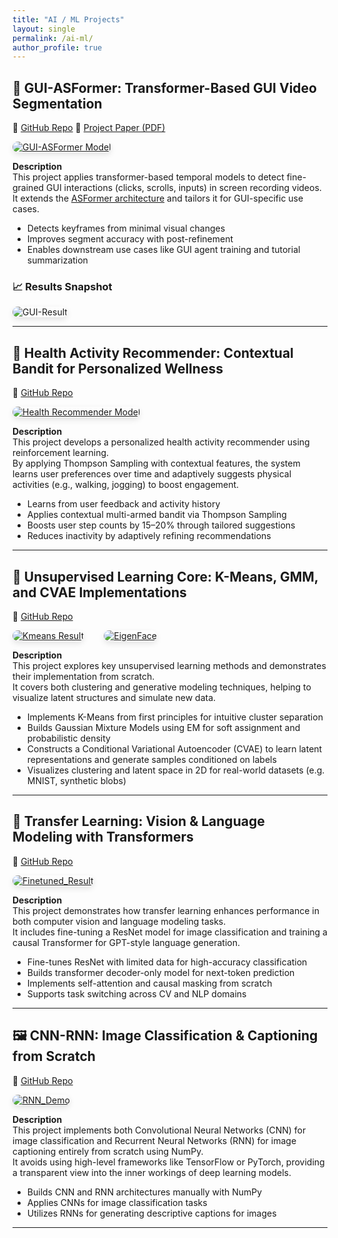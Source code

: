 ```yaml
---
title: "AI / ML Projects"
layout: single
permalink: /ai-ml/
author_profile: true
---
```


## 🧠 GUI-ASFormer: Transformer-Based GUI Video Segmentation
🔗 [GitHub Repo](https://github.com/oscar10408/GUI-ASFormer)   📄 [Project Paper (PDF)](/assets/GUI-ASFormer_Detecting_Keyframes_in_GUI_Videos.pdf)
<div style="display: flex; flex-wrap: wrap; gap: 2rem; align-items: center;">

<a href="https://github.com/oscar10408/GUI-ASFormer" target="_blank">
    <img src="../assets/images/GUI-ASFormer.jpg" alt="GUI-ASFormer Model" style="max-width: 600px; border-radius: 12px; box-shadow: 0 4px 10px rgba(0,0,0,0.1);">
</a>

</div>

**Description**  
This project applies transformer-based temporal models to detect fine-grained GUI interactions (clicks, scrolls, inputs) in screen recording videos.  
It extends the [ASFormer architecture](https://github.com/ChinaYi/ASFormer) and tailors it for GUI-specific use cases.

- Detects keyframes from minimal visual changes  
- Improves segment accuracy with post-refinement  
- Enables downstream use cases like GUI agent training and tutorial summarization

### 📈 Results Snapshot

<img src="../assets/images/GUI-Result.jpg" alt="GUI-Result" style="max-width: 1000px; border-radius: 12px; box-shadow: 0 4px 10px rgba(0,0,0,0.1);">

---

## 🏃 Health Activity Recommender: Contextual Bandit for Personalized Wellness  
🔗 [GitHub Repo](https://github.com/oscar10408/Health-Activity-Recommender)

<div style="display: flex; flex-wrap: wrap; gap: 2rem; align-items: center;">
<a href="https://github.com/oscar10408/Health-Activity-Recommender" target="_blank">
    <img src="../assets/images/health-recommender-1.png" alt="Health Recommender Model" style="max-width: 600px; border-radius: 12px; box-shadow: 0 4px 10px rgba(0,0,0,0.1);">
</a>
</div>

**Description**  
This project develops a personalized health activity recommender using reinforcement learning.  
By applying Thompson Sampling with contextual features, the system learns user preferences over time and adaptively suggests physical activities (e.g., walking, jogging) to boost engagement.

- Learns from user feedback and activity history  
- Applies contextual multi-armed bandit via Thompson Sampling  
- Boosts user step counts by 15–20% through tailored suggestions  
- Reduces inactivity by adaptively refining recommendations

---

## 🧠 Unsupervised Learning Core: K-Means, GMM, and CVAE Implementations  
🔗 [GitHub Repo](https://github.com/oscar10408/Unsupervised-Learning-Core-K-Means-GMM-and-CVAE-Implementations)

<div style="display: flex; flex-wrap: wrap; gap: 2rem; align-items: center;">
<a href="https://github.com/oscar10408/Unsupervised-Learning-Core-K-Means-GMM-and-CVAE-Implementations" target="_blank">
    <img src="../assets/images/Kmeans_Result.jpg" alt="Kmeans Result" style="max-width: 600px; border-radius: 12px; box-shadow: 0 4px 10px rgba(0,0,0,0.1);">
</a>
<a href="https://github.com/oscar10408/Unsupervised-Learning-Core-K-Means-GMM-and-CVAE-Implementations" target="_blank">
    <img src="../assets/images/EigenFace.jpg" alt="EigenFace" style="max-width: 600px; border-radius: 12px; box-shadow: 0 4px 10px rgba(0,0,0,0.1);">
</a>
</div>

**Description**  
This project explores key unsupervised learning methods and demonstrates their implementation from scratch.  
It covers both clustering and generative modeling techniques, helping to visualize latent structures and simulate new data.

- Implements K-Means from first principles for intuitive cluster separation  
- Builds Gaussian Mixture Models using EM for soft assignment and probabilistic density  
- Constructs a Conditional Variational Autoencoder (CVAE) to learn latent representations and generate samples conditioned on labels  
- Visualizes clustering and latent space in 2D for real-world datasets (e.g. MNIST, synthetic blobs)

---

## 🧠 Transfer Learning: Vision & Language Modeling with Transformers  
🔗 [GitHub Repo](https://github.com/oscar10408/Transfer-Learning-Transformer-based-Language-Modeling)

<div style="display: flex; flex-wrap: wrap; gap: 2rem; align-items: center;">
<a href="https://github.com/oscar10408/Transfer-Learning-Transformer-based-Language-Modeling" target="_blank">
    <img src="../assets/images/Finetuned_Result.jpg" alt="Finetuned_Result" style="max-width: 450px; border-radius: 12px; box-shadow: 0 4px 10px rgba(0,0,0,0.1);">
</a>
</div>

**Description**  
This project demonstrates how transfer learning enhances performance in both computer vision and language modeling tasks.  
It includes fine-tuning a ResNet model for image classification and training a causal Transformer for GPT-style language generation.

- Fine-tunes ResNet with limited data for high-accuracy classification  
- Builds transformer decoder-only model for next-token prediction  
- Implements self-attention and causal masking from scratch  
- Supports task switching across CV and NLP domains

---

## 🖼️ CNN-RNN: Image Classification & Captioning from Scratch  
🔗 [GitHub Repo](https://github.com/oscar10408/CNN-for-Image-Classification-RNN-for-Image-Captioning)

<div style="display: flex; flex-wrap: wrap; gap: 2rem; align-items: center;">
<a href="https://github.com/oscar10408/CNN-for-Image-Classification-RNN-for-Image-Captioning" target="_blank">
    <img src="../assets/images/RNN_Demo.jpg" alt="RNN_Demo" style="max-width: 600px; border-radius: 12px; box-shadow: 0 4px 10px rgba(0,0,0,0.1);">
</a>
</div>

**Description**  
This project implements both Convolutional Neural Networks (CNN) for image classification and Recurrent Neural Networks (RNN) for image captioning entirely from scratch using NumPy.  
It avoids using high-level frameworks like TensorFlow or PyTorch, providing a transparent view into the inner workings of deep learning models.

- Builds CNN and RNN architectures manually with NumPy  
- Applies CNNs for image classification tasks  
- Utilizes RNNs for generating descriptive captions for images  

---